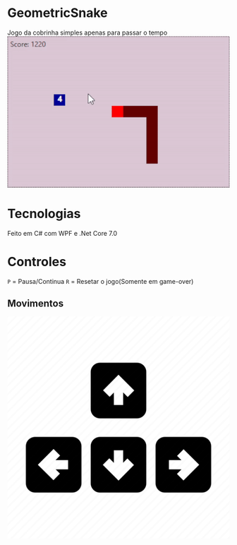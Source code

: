 # GeometricSnake
Jogo da cobrinha simples apenas para passar o tempo
![Geometric](assets/game.gif)

# Tecnologias
Feito em C# com WPF e .Net Core 7.0

# Controles
``P`` = Pausa/Continua
``R`` = Resetar o jogo(Somente em game-over)

## Movimentos
![Geometric](assets/move.png)